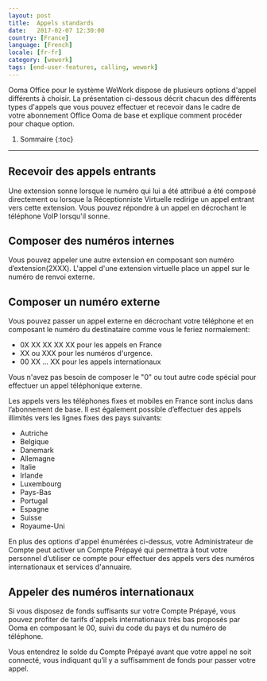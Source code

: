 ```yaml
---
layout: post
title:  Appels standards
date:   2017-02-07 12:30:00
country: [France]
language: [French]
locale: [fr-fr]
category: [wework]
tags: [end-user-features, calling, wework]
---
```


Ooma Office pour le système WeWork dispose de plusieurs options d'appel différents à choisir. La présentation ci-dessous décrit chacun des différents types d'appels que vous pouvez effectuer et recevoir dans le cadre de votre abonnement Office Ooma de base et explique comment procéder pour chaque option.

1. Sommaire
{:toc}
* * *

## Recevoir des appels entrants

Une extension sonne lorsque le numéro qui lui a été attribué a été composé directement ou lorsque la Réceptionniste Virtuelle redirige un appel entrant vers cette extension. Vous pouvez répondre à un appel en décrochant le téléphone VoIP lorsqu'il sonne.

## Composer des numéros internes

Vous pouvez appeler une autre extension en composant son numéro d’extension(2XXX). L'appel d'une extension virtuelle place un appel sur le numéro de renvoi externe.

## Composer un numéro externe 

Vous pouvez passer un appel externe en décrochant votre téléphone et en composant le numéro du destinataire comme vous le feriez normalement:

* 0X XX XX XX XX pour les appels en France
* XX ou XXX pour les numéros d'urgence.
* 00 XX ... XX pour les appels internationaux

Vous n'avez pas besoin de composer le "0" ou tout autre code spécial pour effectuer un appel téléphonique externe.

Les appels vers les téléphones fixes et mobiles en France sont inclus dans l’abonnement de base. Il est également possible d’effectuer des appels illimités vers les lignes fixes des pays suivants:

* Autriche
* Belgique
* Danemark
* Allemagne
* Italie
* Irlande
* Luxembourg
* Pays-Bas
* Portugal
* Espagne
* Suisse
* Royaume-Uni

En plus des options d'appel énumérées ci-dessus, votre Administrateur de Compte peut activer un Compte Prépayé qui permettra à tout votre personnel d’utiliser ce compte pour effectuer des appels vers des numéros internationaux et services d'annuaire.

## Appeler des numéros internationaux

Si vous disposez de fonds suffisants sur votre Compte Prépayé, vous pouvez profiter de tarifs d'appels internationaux très bas proposés par Ooma en composant le 00, suivi du code du pays et du numéro de téléphone.

Vous entendrez le solde du Compte Prépayé avant que votre appel ne soit connecté, vous indiquant qu’il y a suffisamment de fonds pour passer votre appel.